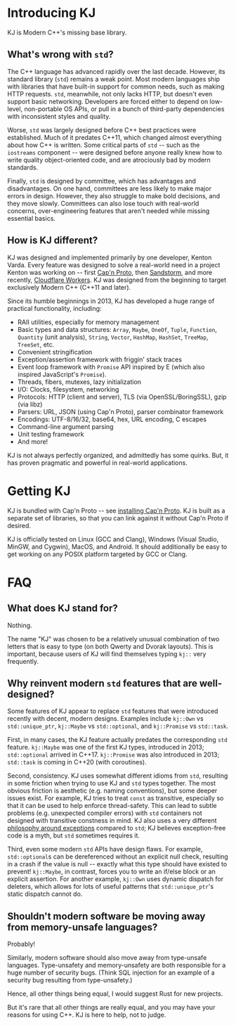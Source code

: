 # Introducing KJ

KJ is Modern C++'s missing base library.

## What's wrong with `std`?

The C++ language has advanced rapidly over the last decade. However, its standard library (`std`) remains a weak point. Most modern languages ship with libraries that have built-in support for common needs, such as making HTTP requests. `std`, meanwhile, not only lacks HTTP, but doesn't even support basic networking. Developers are forced either to depend on low-level, non-portable OS APIs, or pull in a bunch of third-party dependencies with inconsistent styles and quality.

Worse, `std` was largely designed before C++ best practices were established. Much of it predates C++11, which changed almost everything about how C++ is written. Some critical parts of `std` -- such as the `iostreams` component -- were designed before anyone really knew how to write quality object-oriented code, and are atrociously bad by modern standards.

Finally, `std` is designed by committee, which has advantages and disadvantages. On one hand, committees are less likely to make major errors in design. However, they also struggle to make bold decisions, and they move slowly. Committees can also lose touch with real-world concerns, over-engineering features that aren't needed while missing essential basics.

## How is KJ different?

KJ was designed and implemented primarily by one developer, Kenton Varda. Every feature was designed to solve a real-world need in a project Kenton was working on -- first [Cap'n Proto](https://capnproto.org), then [Sandstorm](https://sandstorm.io), and more recently, [Cloudflare Workers](https://workers.dev). KJ was designed from the beginning to target exclusively Modern C++ (C++11 and later).

Since its humble beginnings in 2013, KJ has developed a huge range of practical functionality, including:

* RAII utilities, especially for memory management
* Basic types and data structures: `Array`, `Maybe`, `OneOf`, `Tuple`, `Function`, `Quantity` (unit analysis), `String`, `Vector`, `HashMap`, `HashSet`, `TreeMap`, `TreeSet`, etc.
* Convenient stringification
* Exception/assertion framework with friggin' stack traces
* Event loop framework with `Promise` API inspired by E (which also inspired JavaScript's `Promise`).
* Threads, fibers, mutexes, lazy initialization
* I/O: Clocks, filesystem, networking
* Protocols: HTTP (client and server), TLS (via OpenSSL/BoringSSL), gzip (via libz)
* Parsers: URL, JSON (using Cap'n Proto), parser combinator framework
* Encodings: UTF-8/16/32, base64, hex, URL encoding, C escapes
* Command-line argument parsing
* Unit testing framework
* And more!

KJ is not always perfectly organized, and admittedly has some quirks. But, it has proven pragmatic and powerful in real-world applications.

# Getting KJ

KJ is bundled with Cap'n Proto -- see [installing Cap'n Proto](https://capnproto.org/install.html). KJ is built as a separate set of libraries, so that you can link against it without Cap'n Proto if desired.

KJ is officially tested on Linux (GCC and Clang), Windows (Visual Studio, MinGW, and Cygwin), MacOS, and Android. It should additionally be easy to get working on any POSIX platform targeted by GCC or Clang.

# FAQ

## What does KJ stand for?

Nothing.

The name "KJ" was chosen to be a relatively unusual combination of two letters that is easy to type (on both Qwerty and Dvorak layouts). This is important, because users of KJ will find themselves typing `kj::` very frequently.

## Why reinvent modern `std` features that are well-designed?

Some features of KJ appear to replace `std` features that were introduced recently with decent, modern designs. Examples include `kj::Own` vs `std::unique_ptr`, `kj::Maybe` vs `std::optional`, and `kj::Promise` vs `std::task`.

First, in many cases, the KJ feature actually predates the corresponding `std` feature. `kj::Maybe` was one of the first KJ types, introduced in 2013; `std::optional` arrived in C++17. `kj::Promise` was also introduced in 2013; `std::task` is coming in C++20 (with coroutines).

Second, consistency. KJ uses somewhat different idioms from `std`, resulting in some friction when trying to use KJ and `std` types together. The most obvious friction is aesthetic (e.g. naming conventions), but some deeper issues exist. For example, KJ tries to treat `const` as transitive, especially so that it can be used to help enforce thread-safety. This can lead to subtle problems (e.g. unexpected compiler errors) with `std` containers not designed with transitive constness in mind. KJ also uses a very different [philosophy around exceptions](style-guide.md#exceptions) compared to `std`; KJ believes exception-free code is a myth, but `std` sometimes requires it.

Third, even some modern `std` APIs have design flaws. For example, `std::optional`s can be dereferenced without an explicit null check, resulting in a crash if the value is null -- exactly what this type should have existed to prevent! `kj::Maybe`, in contrast, forces you to write an if/else block or an explicit assertion. For another example, `kj::Own` uses dynamic dispatch for deleters, which allows for lots of useful patterns that `std::unique_ptr`'s static dispatch cannot do.

## Shouldn't modern software be moving away from memory-unsafe languages?

Probably!

Similarly, modern software should also move away from type-unsafe languages. Type-unsafety and memory-unsafety are both responsible for a huge number of security bugs. (Think SQL injection for an example of a security bug resulting from type-unsafety.)

Hence, all other things being equal, I would suggest Rust for new projects.

But it's rare that all other things are really equal, and you may have your reasons for using C++. KJ is here to help, not to judge.
